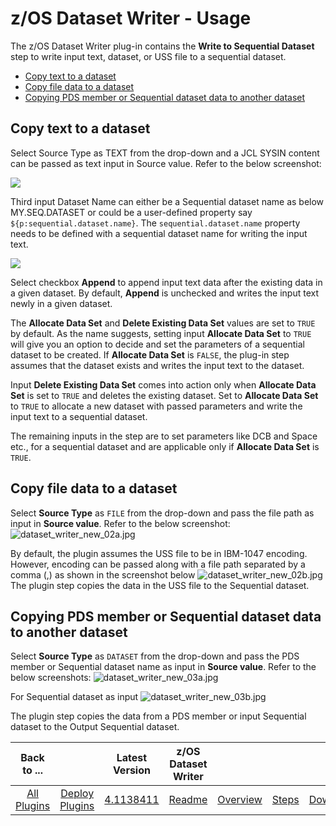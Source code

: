 # z/OS Dataset Writer - Usage



The z/OS Dataset Writer plug-in contains the **Write to Sequential Dataset** step to write input text, dataset, or USS file to a sequential dataset.

* [Copy text to a dataset](#copy-text-to-a-dataset)
* [Copy file data to a dataset](#copy-file-data-to-a-dataset)
* [Copying PDS member or Sequential dataset data to another dataset](#copying-pds-member-or-sequential-dataset-data-to-another-dataset)

## Copy text to a dataset

Select Source Type as TEXT from the drop-down and a JCL SYSIN content can be passed as text input in Source value. Refer to the below screenshot:

[![](media/picture1.png?resize=320%2C130)](media/picture1.png)

Third input Dataset Name can either be a Sequential dataset name as below MY.SEQ.DATASET or could be a user-defined property say ```${p:sequential.dataset.name}```. The `sequential.dataset.name` property needs to be defined with a sequential dataset name for writing the input text.

[![](media/zos-dataset-writer-plugin.png?resize=420%2C445)](media/zos-dataset-writer-plugin.png)

Select checkbox **Append** to append input text data after the existing data in a given dataset. By default, **Append** is unchecked and writes the input text newly in a given dataset.

The **Allocate Data Set** and **Delete Existing Data Set** values are set to `TRUE` by default. As the name suggests, setting input **Allocate Data Set** to `TRUE` will give you an option to decide and set the parameters of a sequential dataset to be created. If **Allocate Data Set** is `FALSE`, the plug-in step assumes that the dataset exists and writes the input text to the dataset.

Input **Delete Existing Data Set** comes into action only when **Allocate Data Set** is set to `TRUE` and deletes the existing dataset. Set to **Allocate Data Set** to `TRUE` to allocate a new dataset with passed parameters and write the input text to a sequential dataset.

The remaining inputs in the step are to set parameters like DCB and Space etc., for a sequential dataset and are applicable only if **Allocate Data Set** is `TRUE`.

## Copy file data to a dataset

Select **Source Type** as `FILE` from the drop-down and pass the file path as input in **Source value**. Refer to the below screenshot:
![dataset_writer_new_02a.jpg](media/dataset_writer_new_02a.jpg)

By default, the plugin assumes the USS file to be in IBM-1047 encoding. However, encoding can be passed along with a file path separated by a comma (,) as shown in the screenshot below
![dataset_writer_new_02b.jpg](media/dataset_writer_new_02b.jpg)
The plugin step copies the data in the USS file to the Sequential dataset.

## Copying PDS member or Sequential dataset data to another dataset

Select **Source Type** as `DATASET` from the drop-down and pass the PDS member or Sequential dataset name as input in **Source value**. Refer to the below screenshots:
![dataset_writer_new_03a.jpg](media/dataset_writer_new_03a.jpg)

For Sequential dataset as input
![dataset_writer_new_03b.jpg](media/dataset_writer_new_03b.jpg)

The plugin step copies the data from a PDS member or input Sequential dataset to the Output Sequential dataset.

|          Back to ...          |                                |                                                                   Latest Version                                                                    | z/OS Dataset Writer ||||
|:-----------------------------:|:------------------------------:|:---------------------------------------------------------------------------------------------------------------------------------------------------:|:-------------------:| :---: | :---: | :---: |
| [All Plugins](../../index.md) | [Deploy Plugins](../README.md) | [4.1138411](https://raw.githubusercontent.com/UrbanCode/IBM-UCD-PLUGINS/main/files/zos-dataset-writer/ucd-plugins-zos-dataset-writer-4.1138411.zip) | [Readme](README.md) |[Overview](overview.md)|[Steps](steps.md)|[Downloads](downloads.md)|
